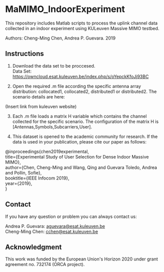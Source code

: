 # MaMIMO_IndoorExperiment
This repository includes Matlab scripts to process the uplink channel data collected in an indoor experiment using KULeuven Massive MIMO testbed.

Authors: Cheng-Ming Chen, Andrea P. Guevara. 2019

## Instructions

1. Download the data set to be proccesed. <br>
Data Set: https://owncloud.esat.kuleuven.be/index.php/s/oYepckKfoJj93BC  <br>

2. Open the required .m file according the specific antenna array distribution:  collocated1, collocated2, distributed1 or distributed2. The scenario details are here: <br>

(Insert link from kuleuven website) <br>

3. Each .m file loads a matrix H variable which contains the channel collected for the specific scenario. The configuration of the matrix H is [Antennas,Symbols,Subcarriers,User].

3. This dataset is opened to the academic community for research. If the data is used in your publication, please cite our paper as follows: <br>

@inproceedings{chen2019experimental, <br>
  title={Experimental Study of User Selection for Dense Indoor Massive MIMO}, <br>
  author={Chen, Cheng-Ming and Wang, Qing and Guevara Toledo, Andrea and Pollin, Sofie}, <br>
  booktitle={IEEE Infocom 2019}, <br>
  year={2019}, <br>
  }


## Contact
If you have any question or problem you can always contact us: <br>

Andrea P. Guevara: aguevara@esat.kuleuven.be <br>
Cheng-Ming Chen: cchen@esat.kuleuven.be


## Acknowledgment

This work was funded by the European Union's Horizon 2020 under grant agreement no. 732174 (ORCA project).

